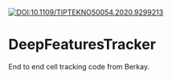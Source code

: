 [![DOI:10.1109/TIPTEKNO50054.2020.9299213](http://img.shields.io/badge/DOI-10.1101/2021.01.08.425840-B31B1B.svg)](https://doi.org/10.1109/TIPTEKNO50054.2020.9299213)

# DeepFeaturesTracker
End to end cell tracking code from Berkay.
